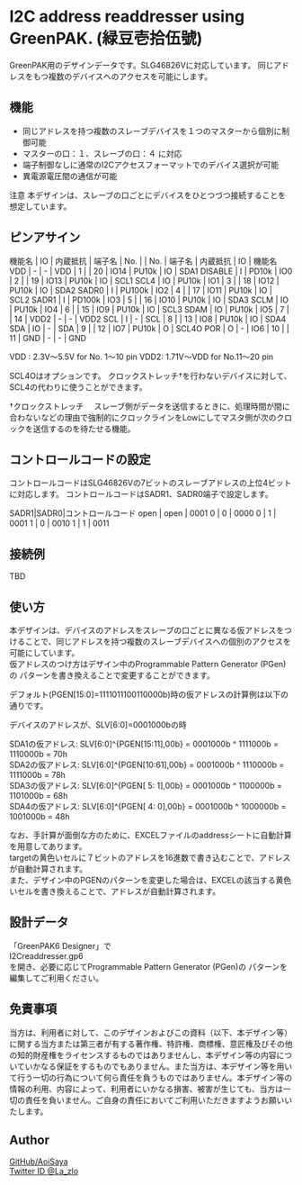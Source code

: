 #  I2C address readdresser using GreenPAK.  (緑豆壱拾伍號)

GreenPAK用のデザインデータです。SLG46826Vに対応しています。
同じアドレスをもつ複数のデバイスへのアクセスを可能にします。

## 機能
- 同じアドレスを持つ複数のスレーブデバイスを１つのマスターから個別に制御可能
- マスターの口：１、スレーブの口：４ に対応
- 端子制御なしに通常のI2Cアクセスフォーマットでのデバイス選択が可能
- 異電源電圧間の通信が可能

注意
本デザインは、スレーブの口ごとにデバイスをひとつづつ接続することを想定しています。


## ピンアサイン

機能名 | IO | 内蔵抵抗 | 端子名 | No. |  | No. | 端子名 | 内蔵抵抗 | IO | 機能名
VDD | - | - | VDD | 1 |  | 20 | IO14 | PU10k | IO | SDA1
DISABLE | I | PD10k | IO0 | 2 |  | 19 | IO13 | PU10k | IO | SCL1
SCL4 | IO | PU10k | IO1 | 3 |  | 18 | IO12 | PU10k | IO | SDA2
SADR0 | I | PU100k | IO2 | 4 |  | 17 | IO11 | PU10k | IO | SCL2
SADR1 | I | PD100k | IO3 | 5 |  | 16 | IO10 | PU10k | IO | SDA3
SCLM | IO | PU10k | IO4 | 6 |  | 15 | IO9 | PU10k | IO | SCL3
SDAM | IO | PU10k | IO5 | 7 |  | 14 | VDD2 | - | - | VDD2
SCL | I | - | SCL | 8 |  | 13 | IO8 | PU10k | IO | SDA4
SDA | IO | - | SDA | 9 |  | 12 | IO7 | PU10k | O | SCL4O
POR | O | - | IO6 | 10 |  | 11 | GND | - | - | GND

VDD : 2.3V～5.5V for No. 1～10 pin
VDD2: 1.71V～VDD for No.11～20 pin

SCL4Oはオプションです。
クロックストレッチ†を行わないデバイスに対して、SCL4の代わりに使うことができます。

†クロックストレッチ
　スレーブ側がデータを送信するときに、処理時間が間に合わないなどの理由で強制的にクロックラインをLowにしてマスタ側が次のクロックを送信するのを待たせる機能。


## コントロールコードの設定

コントロールコードはSLG46826Vの7ビットのスレーブアドレスの上位4ビットに対応します。
コントロールコードはSADR1、SADR0端子で設定します。

SADR1|SADR0|コントロールコード
open | open | 0001
0 | 0 | 0000
0 | 1 | 0001
1 | 0 | 0010
1 | 1 | 0011


## 接続例

TBD


## 使い方

本デザインは、デバイスのアドレスをスレーブの口ごとに異なる仮アドレスをつけることで、同じアドレスを持つ複数のスレーブデバイスへの個別のアクセスを可能にしています。  
仮アドレスのつけ方はデザイン中のProgrammable Pattern Generator (PGen)の パターンを書き換えることで変更することができます。  

デフォルト(PGEN[15:0]=1111011100110000b)時の仮アドレスの計算例は以下の通りです。  

デバイスのアドレスが、SLV[6:0]=0001000bの時  

SDA1の仮アドレス: SLV[6:0]^{PGEN[15:11],00b} = 0001000b ^ 1111000b = 1110000b = 70h  
SDA2の仮アドレス: SLV[6:0]^{PGEN[10:61],00b} = 0001000b ^ 1110000b = 1111000b = 78h  
SDA3の仮アドレス: SLV[6:0]^{PGEN[ 5: 1],00b} = 0001000b ^ 1100000b = 1101000b = 68h  
SDA4の仮アドレス: SLV[6:0]^{PGEN[ 4: 0],00b} = 0001000b ^ 1000000b = 1001000b = 48h  

なお、手計算が面倒な方のために、EXCELファイルのaddressシートに自動計算を用意してあります。  
targetの黄色いセルに７ビットのアドレスを16進数で書き込むことで、アドレスが自動計算されます。  
また、デザイン中のPGENのパターンを変更した場合は、EXCELの該当する黄色いセルを書き換えることで、アドレスが自動計算されます。  


## 設計データ

「GreenPAK6 Designer」で  
I2Creaddresser.gp6  
を開き、必要に応じてProgrammable Pattern Generator (PGen)の パターンを編集してご利用ください。  


## 免責事項

当方は、利用者に対して、このデザインおよびこの資料（以下、本デザイン等）に関する当方または第三者が有する著作権、特許権、商標権、意匠権及びその他の知的財産権をライセンスするものではありませんし、本デザイン等の内容についていかなる保証をするものでもありません。また当方は、本デザイン等を用いて行う一切の行為について何ら責任を負うものではありません。本デザイン等の情報の利用、内容によって、利用者にいかなる損害、被害が生じても、当方は一切の責任を負いません。ご自身の責任においてご利用いただきますようお願いいたします。  


## Author  

[GitHub/AoiSaya](https://github.com/AoiSaya)  
[Twitter ID @La_zlo](https://twitter.com/La_zlo)  
